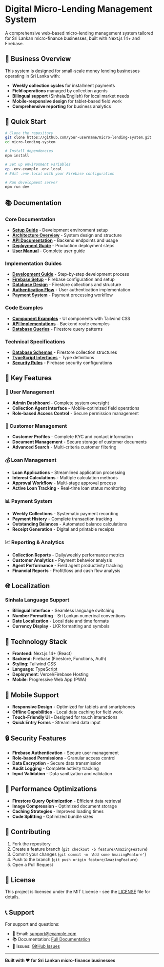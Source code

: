 # Digital Micro-Lending Management System

A comprehensive web-based micro-lending management system tailored for Sri Lankan micro-finance businesses, built with Next.js 14+ and Firebase.

## 🏦 Business Overview

This system is designed for small-scale money lending businesses operating in Sri Lanka with:
- **Weekly collection cycles** for installment payments
- **Field operations** managed by collection agents
- **Bilingual support** (Sinhala/English) for local market needs
- **Mobile-responsive design** for tablet-based field work
- **Comprehensive reporting** for business analytics

## 🚀 Quick Start

```bash
# Clone the repository
git clone https://github.com/your-username/micro-lending-system.git
cd micro-lending-system

# Install dependencies
npm install

# Set up environment variables
cp .env.example .env.local
# Edit .env.local with your Firebase configuration

# Run development server
npm run dev
```

## 📚 Documentation

### Core Documentation
- [**Setup Guide**](docs/SETUP.md) - Development environment setup
- [**Architecture Overview**](docs/ARCHITECTURE.md) - System design and structure
- [**API Documentation**](docs/API.md) - Backend endpoints and usage
- [**Deployment Guide**](docs/DEPLOYMENT.md) - Production deployment steps
- [**User Manual**](docs/USER_MANUAL.md) - Complete user guide

### Implementation Guides
- [**Development Guide**](guides/development-guide.md) - Step-by-step development process
- [**Firebase Setup**](guides/firebase-setup.md) - Firebase configuration and setup
- [**Database Design**](guides/database-design.md) - Firestore collections and structure
- [**Authentication Flow**](guides/authentication-flow.md) - User authentication implementation
- [**Payment System**](guides/payment-system.md) - Payment processing workflow

### Code Examples
- [**Component Examples**](examples/) - UI components with Tailwind CSS
- [**API Implementations**](examples/) - Backend route examples
- [**Database Queries**](examples/) - Firestore query patterns

### Technical Specifications
- [**Database Schemas**](schemas/) - Firestore collection structures
- [**TypeScript Interfaces**](schemas/) - Type definitions
- [**Security Rules**](schemas/) - Firebase security configurations

## 🎯 Key Features

### 👥 User Management
- **Admin Dashboard** - Complete system oversight
- **Collection Agent Interface** - Mobile-optimized field operations
- **Role-based Access Control** - Secure permission management

### 🏪 Customer Management
- **Customer Profiles** - Complete KYC and contact information
- **Document Management** - Secure storage of customer documents
- **Advanced Search** - Multi-criteria customer filtering

### 💰 Loan Management
- **Loan Applications** - Streamlined application processing
- **Interest Calculations** - Multiple calculation methods
- **Approval Workflow** - Multi-stage approval process
- **Active Loan Tracking** - Real-time loan status monitoring

### 📊 Payment System
- **Weekly Collections** - Systematic payment recording
- **Payment History** - Complete transaction tracking
- **Outstanding Balances** - Automated balance calculations
- **Receipt Generation** - Digital and printable receipts

### 📈 Reporting & Analytics
- **Collection Reports** - Daily/weekly performance metrics
- **Customer Analytics** - Payment behavior analysis
- **Agent Performance** - Field agent productivity tracking
- **Financial Reports** - Profit/loss and cash flow analysis

## 🌐 Localization

### Sinhala Language Support
- **Bilingual Interface** - Seamless language switching
- **Number Formatting** - Sri Lankan numerical conventions
- **Date Localization** - Local date and time formats
- **Currency Display** - LKR formatting and symbols

## 🔧 Technology Stack

- **Frontend**: Next.js 14+ (React)
- **Backend**: Firebase (Firestore, Functions, Auth)
- **Styling**: Tailwind CSS
- **Language**: TypeScript
- **Deployment**: Vercel/Firebase Hosting
- **Mobile**: Progressive Web App (PWA)

## 📱 Mobile Support

- **Responsive Design** - Optimized for tablets and smartphones
- **Offline Capabilities** - Local data caching for field work
- **Touch-Friendly UI** - Designed for touch interactions
- **Quick Entry Forms** - Streamlined data input

## 🔒 Security Features

- **Firebase Authentication** - Secure user management
- **Role-based Permissions** - Granular access control
- **Data Encryption** - Secure data transmission
- **Audit Logging** - Complete activity tracking
- **Input Validation** - Data sanitization and validation

## 🚀 Performance Optimizations

- **Firestore Query Optimization** - Efficient data retrieval
- **Image Compression** - Optimized document storage
- **Caching Strategies** - Improved loading times
- **Code Splitting** - Optimized bundle sizes

## 🤝 Contributing

1. Fork the repository
2. Create a feature branch (`git checkout -b feature/AmazingFeature`)
3. Commit your changes (`git commit -m 'Add some AmazingFeature'`)
4. Push to the branch (`git push origin feature/AmazingFeature`)
5. Open a Pull Request

## 📄 License

This project is licensed under the MIT License - see the [LICENSE](LICENSE) file for details.

## 📞 Support

For support and questions:
- 📧 Email: support@example.com
- 📚 Documentation: [Full Documentation](docs/)
- 🐛 Issues: [GitHub Issues](https://github.com/your-username/micro-lending-system/issues)

---

**Built with ❤️ for Sri Lankan micro-finance businesses**
